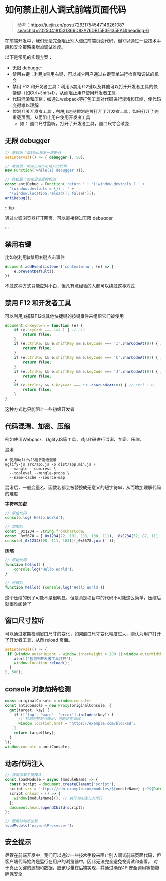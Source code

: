 # 如何禁止别人调式前端页面代码

> 参考：https://juejin.cn/post/7262175454714626108?searchId=202504181531366D88A76DB15E3E135EA5#heading-6


在前端开发中，我们无法完全阻止别人调试前端页面代码，但可以通过一些技术手段和安全策略来增加调试难度。

以下是常见的实现方案：
- 无限 debugger
- 禁用右键：利用js禁用右键，可以减少用户通过右键菜单进行检查和调试的机会
- 禁用 F12 和开发者工具：利用js禁用F12键以及其他可以打开开发者工具的快捷键（如Ctrl+Shift+I），从而阻止用户使用开发者工具
- 代码混淆和压缩：如通过webpack等打包工具对代码进行混淆和压缩，使代码变得难以理解
- 检测开关开发者工具：利用js定期检测是否打开了开发者工具，如果打开了则重载页面，从而阻止用户使用开发者工具
    - 如： 窗口尺寸监听，打开了开发者工具，窗口尺寸会改变



## **无限 debugger**

```javascript
// 基础版：每50ms触发一次断点
setInterval(() => { debugger }, 50);

// 增强版：动态生成不可格式化代码
new Function('while(1) debugger')();

// 终极版：加密混淆后的检测
const antiDebug = Function('return ' + '(!window.devtools ? ' +
  '(window.devtools = {}) : ' +
  '(window.location.reload(), false)')();
antiDebug();
```

:::tip

通过火狐浏览器打开网页，可以直接绕过无限 debugger

:::

## **禁用右键**

比如说利用js禁用右键点击事件
```javascript
document.addEventListener('contextmenu', (e) => {
    e.preventDefault();
})
```
不过这种方式只能应对小白，但凡有点经验的人都可以绕过这种方式



## **禁用 F12 和开发者工具**

可以利用js捕获F12或其他快捷键的按键事件来组织它们被使用
```javascript
document.onKeydown = function (e) {
    if (e.keyCode === 123 ) { // F12
        return false;
    }
    if (e.ctrlKey && e.shiftKey && e.keyCode === 'I'.charCodeAt(0)) { // Ctrl + Shift + I
        return false;
    }
    if (e.ctrlKey && e.shiftKey && e.keyCode === 'C'.charCodeAt(0)) { // Ctrl + Shift + C
        return false;
    }
    if (e.ctrlKey && e.shiftKey && e.keyCode === 'J'.charCodeAt(0)) { // Ctrl + Shift + J
        return false;
    }
    if (e.ctrlKey && e.keyCode === 'U'.charCodeAt(0)) { // Ctrl + U
        return false;
    }
}
```
这种方式也只能阻止一些初级开发者



## **代码混淆、加密、压缩**

例如使用Webpack、UglifyJS等工具，对js代码进行混淆、加密、压缩。

混淆

```
# 使用UglifyJS进行高级混淆
uglify-js src/app.js -o dist/app.min.js \
  --mangle --compress \
  --toplevel --mangle-props \
  --name-cache --source-map
```
混淆后，一般变量名、函数名都会被替换成无意义的短字符串，从而增加理解代码的难度

**字符串加密**

```javascript
// 原始代码
console.log('Hello World');

// 加密后
const _0x1234 = String.fromCharCode;
const _0x5678 = [_0x1234(72, 101, 108, 108, 111), _0x1234(32, 87, 111, 114, 108, 100)];
console[_0x1234(108, 111, 103)](_0x5678.join(''));
```

**压缩**

```javascript
// 原始代码
function hello() {
    console.log('Hello World');
}

// 压缩后
function hello() {console.log('Hello World')}
```
这个压缩的例子可能不是很明显，但是真是项目中的代码不可能这么简单，压缩后就很难阅读了



## **窗口尺寸监听**

可以通过定期检测窗口尺寸的变化，如果窗口尺寸变化幅度过大，则认为用户打开了开发者工具，从而 reload 页面。

```javascript
setInterval(() => {
 if (window.outerHeight - window.innerHeight > 200 || window.outerWidth - window.innerWidth > 200) {
    alert('检测到开发者工具打开');
    window.location.reload(); 
  }
}, 500);
```

## **console 对象劫持检测**

```javascript
const originalConsole = window.console;
const antiConsole = new Proxy(originalConsole, {
  get(target, key) {
    if (['log', 'warn', 'error'].includes(key)) {
      // 检测到控制台输出，可能正在调试
      window.location.href = 'https://example.com/blocked';
    }
    return target[key];
  }
});
window.console = antiConsole;
```



## **动态代码注入**

```javascript
// 按需加载关键模块
const loadModule = async (moduleName) => {
  const script = document.createElement('script');
  script.src = `https://cdn.example.com/modules/${moduleName}.js?${Date.now()}`;
  script.onload = () => {
    window[moduleName](); // 执行动态注入的代码
  };
  document.head.appendChild(script);
};

// 使用时动态加载
loadModule('paymentProcessor');
```

## **安全提示**

尽管在前端开发中，我们可以通过一些技术手段来阻止别人调试前端页面代码，但客户端代码始终是运行在用户的浏览器中，因此无法完全避免被调试和查看。
对于真正关键的逻辑和数据，应该尽量在后端实现，并通过确保API安全调用等措施确保安全